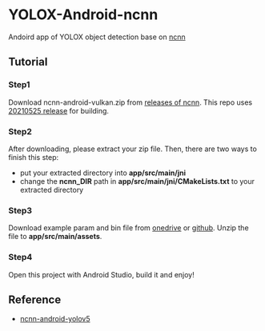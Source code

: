 # YOLOX-Android-ncnn

Andoird app of YOLOX object detection base on [ncnn](https://github.com/Tencent/ncnn)


## Tutorial

### Step1

Download ncnn-android-vulkan.zip from [releases of ncnn](https://github.com/Tencent/ncnn/releases). This repo uses
[20210525 release](https://github.com/Tencent/ncnn/releases/download/20210525/ncnn-20210525-android-vulkan.zip) for building.

### Step2

After downloading, please extract your zip file. Then, there are two ways to finish this step:
* put your extracted directory into **app/src/main/jni**
* change the **ncnn_DIR** path in **app/src/main/jni/CMakeLists.txt** to your extracted directory

### Step3
Download example param and bin file from [onedrive](https://megvii-my.sharepoint.cn/:u:/g/personal/gezheng_megvii_com/ESXBH_GSSmFMszWJ6YG2VkQB5cWDfqVWXgk0D996jH0rpQ?e=qzEqUh) or [github](https://github.com/Megvii-BaseDetection/storage/releases/download/0.0.1/yolox_s_ncnn.tar.gz). Unzip the file to **app/src/main/assets**.

### Step4
Open this project with Android Studio, build it and enjoy!

## Reference

* [ncnn-android-yolov5](https://github.com/nihui/ncnn-android-yolov5)
